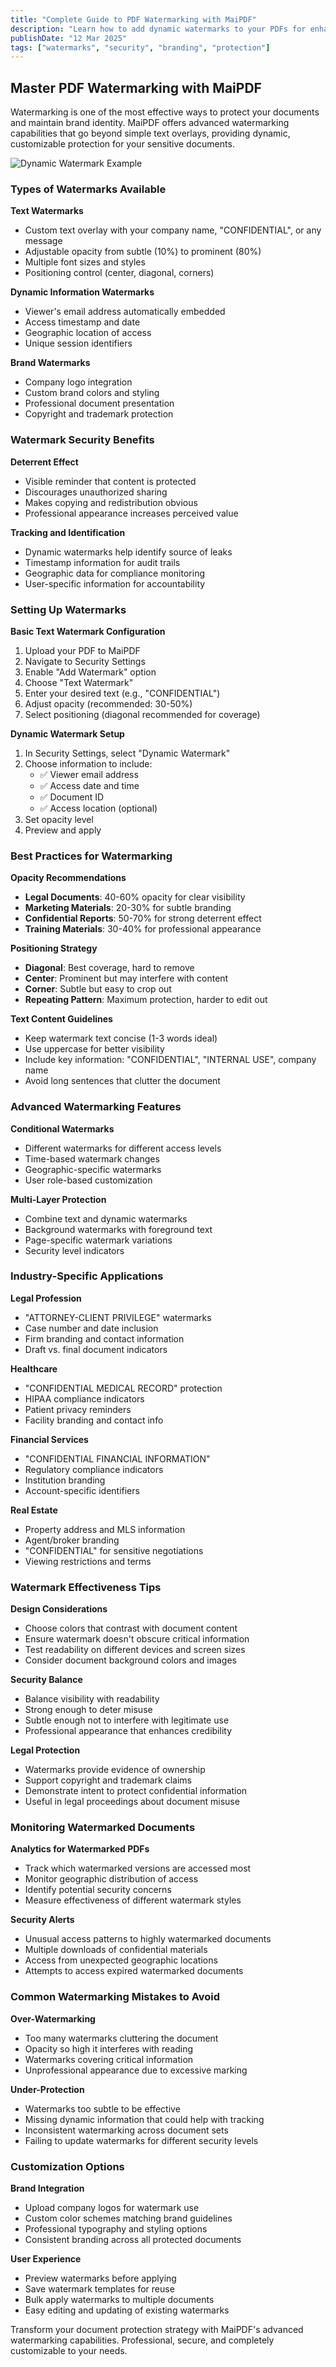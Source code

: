 ```yaml
---
title: "Complete Guide to PDF Watermarking with MaiPDF"
description: "Learn how to add dynamic watermarks to your PDFs for enhanced security and professional branding using MaiPDF's watermarking features"
publishDate: "12 Mar 2025"
tags: ["watermarks", "security", "branding", "protection"]
---
```


## Master PDF Watermarking with MaiPDF

Watermarking is one of the most effective ways to protect your documents and maintain brand identity. MaiPDF offers advanced watermarking capabilities that go beyond simple text overlays, providing dynamic, customizable protection for your sensitive documents.

![Dynamic Watermark Example](/maipdf-images/dynamic_water_mark_example.jpg)

### Types of Watermarks Available

**Text Watermarks**
- Custom text overlay with your company name, "CONFIDENTIAL", or any message
- Adjustable opacity from subtle (10%) to prominent (80%)
- Multiple font sizes and styles
- Positioning control (center, diagonal, corners)

**Dynamic Information Watermarks**
- Viewer's email address automatically embedded
- Access timestamp and date
- Geographic location of access
- Unique session identifiers

**Brand Watermarks**
- Company logo integration
- Custom brand colors and styling
- Professional document presentation
- Copyright and trademark protection

### Watermark Security Benefits

**Deterrent Effect**
- Visible reminder that content is protected
- Discourages unauthorized sharing
- Makes copying and redistribution obvious
- Professional appearance increases perceived value

**Tracking and Identification**
- Dynamic watermarks help identify source of leaks
- Timestamp information for audit trails
- Geographic data for compliance monitoring
- User-specific information for accountability

### Setting Up Watermarks

**Basic Text Watermark Configuration**
1. Upload your PDF to MaiPDF
2. Navigate to Security Settings
3. Enable "Add Watermark" option
4. Choose "Text Watermark"
5. Enter your desired text (e.g., "CONFIDENTIAL")
6. Adjust opacity (recommended: 30-50%)
7. Select positioning (diagonal recommended for coverage)

**Dynamic Watermark Setup**
1. In Security Settings, select "Dynamic Watermark"
2. Choose information to include:
   - ✅ Viewer email address
   - ✅ Access date and time
   - ✅ Document ID
   - ✅ Access location (optional)
3. Set opacity level
4. Preview and apply

### Best Practices for Watermarking

**Opacity Recommendations**
- **Legal Documents**: 40-60% opacity for clear visibility
- **Marketing Materials**: 20-30% for subtle branding
- **Confidential Reports**: 50-70% for strong deterrent effect
- **Training Materials**: 30-40% for professional appearance

**Positioning Strategy**
- **Diagonal**: Best coverage, hard to remove
- **Center**: Prominent but may interfere with content
- **Corner**: Subtle but easy to crop out
- **Repeating Pattern**: Maximum protection, harder to edit out

**Text Content Guidelines**
- Keep watermark text concise (1-3 words ideal)
- Use uppercase for better visibility
- Include key information: "CONFIDENTIAL", "INTERNAL USE", company name
- Avoid long sentences that clutter the document

### Advanced Watermarking Features

**Conditional Watermarks**
- Different watermarks for different access levels
- Time-based watermark changes
- Geographic-specific watermarks
- User role-based customization

**Multi-Layer Protection**
- Combine text and dynamic watermarks
- Background watermarks with foreground text
- Page-specific watermark variations
- Security level indicators

### Industry-Specific Applications

**Legal Profession**
- "ATTORNEY-CLIENT PRIVILEGE" watermarks
- Case number and date inclusion
- Firm branding and contact information
- Draft vs. final document indicators

**Healthcare**
- "CONFIDENTIAL MEDICAL RECORD" protection
- HIPAA compliance indicators
- Patient privacy reminders
- Facility branding and contact info

**Financial Services**
- "CONFIDENTIAL FINANCIAL INFORMATION"
- Regulatory compliance indicators
- Institution branding
- Account-specific identifiers

**Real Estate**
- Property address and MLS information
- Agent/broker branding
- "CONFIDENTIAL" for sensitive negotiations
- Viewing restrictions and terms

### Watermark Effectiveness Tips

**Design Considerations**
- Choose colors that contrast with document content
- Ensure watermark doesn't obscure critical information
- Test readability on different devices and screen sizes
- Consider document background colors and images

**Security Balance**
- Balance visibility with readability
- Strong enough to deter misuse
- Subtle enough not to interfere with legitimate use
- Professional appearance that enhances credibility

**Legal Protection**
- Watermarks provide evidence of ownership
- Support copyright and trademark claims
- Demonstrate intent to protect confidential information
- Useful in legal proceedings about document misuse

### Monitoring Watermarked Documents

**Analytics for Watermarked PDFs**
- Track which watermarked versions are accessed most
- Monitor geographic distribution of access
- Identify potential security concerns
- Measure effectiveness of different watermark styles

**Security Alerts**
- Unusual access patterns to highly watermarked documents
- Multiple downloads of confidential materials
- Access from unexpected geographic locations
- Attempts to access expired watermarked documents

### Common Watermarking Mistakes to Avoid

**Over-Watermarking**
- Too many watermarks cluttering the document
- Opacity so high it interferes with reading
- Watermarks covering critical information
- Unprofessional appearance due to excessive marking

**Under-Protection**
- Watermarks too subtle to be effective
- Missing dynamic information that could help with tracking
- Inconsistent watermarking across document sets
- Failing to update watermarks for different security levels

### Customization Options

**Brand Integration**
- Upload company logos for watermark use
- Custom color schemes matching brand guidelines
- Professional typography and styling options
- Consistent branding across all protected documents

**User Experience**
- Preview watermarks before applying
- Save watermark templates for reuse
- Bulk apply watermarks to multiple documents
- Easy editing and updating of existing watermarks

Transform your document protection strategy with MaiPDF's advanced watermarking capabilities. Professional, secure, and completely customizable to your needs.
